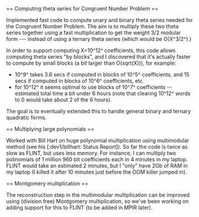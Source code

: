== Computing theta series for Congruent Number Problem ==

Implemented fast code to compute unary and binary theta series needed for the Congruent Number Problem. The aim is to multiply these two theta series together using a fast multiplication to get the weight 3/2 modular form --- instead of using a ternary theta series (which would be O(X^3/2^).)

In order to support computing X=10^12^ coefficients, this code allows computing theta series "by blocks", and I discovered that it's actually faster to compute by small blocks (a bit larger than O(sqrt(X))), for example:
 * 10^9^ takes 3.6 secs if computed in blocks of 10^5^ coefficients, and 15 secs if computed in blocks of 10^6^ coefficients, etc.
 * for 10^12^ it seems optimal to use blocks of 10^7^ coefficients -- estimated total time a bit under 6 hours (note that clearing 10^12^ words to 0 would take about 2 of the 6 hours).

The goal is to eventually extended this to handle general binary and ternary quadratic forms.

== Multiplying large polynomials ==

Worked with Bill Hart on huge polynomial multiplication using multimodular method (see his [:dev1/billhart: Status Report]). So far the code is twice as slow as FLINT, but uses less memory. For instance, I can multiply two polinomials of 1 million 960 bit coefficients each in 4 minutes in my laptop. FLINT would take an estimated 2 minutes, but I "only" have 2Gb of RAM in my laptop (I killed it after 10 minutes just before the OOM killer jumped in).

== Montgomery multiplication ==

The reconstruction step in the multimodular multiplication can be improved using (division free) Montgomery multiplication, so we've been working on adding support for this to FLINT (to be added in MPIR later).
